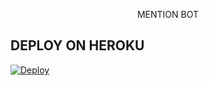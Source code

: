 <p align="center"> MENTION BOT

## DEPLOY ON HEROKU
[![Deploy](https://www.herokucdn.com/deploy/button.svg)](https://heroku.com/deploy?template=https://github.com/xyzsky01/Mentionbot)
